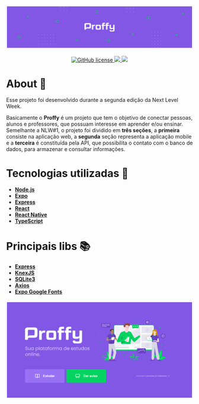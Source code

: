 <h4 align="center">

<img src="web/src/assets/images/pattern.png" width="500px" />
</h4>

<p align="center">
    <a href="https://github.com/gabriel2413/ProffyNlw/blob/master/LICENSE">
        <img alt="GitHub 	license" src="https://img.shields.io/github/license/gabriel2413/EcoletaNlw?color=sucess">
    </a>
	<a href="https://github.com/gabriel2413/ProffyNlw">
	    <img src="https://img.shields.io/badge/author-ggabriel2413-purple">
	</a>
    <a href="https://github.com/gabriel2413/ProffyNlw/search?l=typescript">
	    <img src="https://img.shields.io/badge/made%20with-TypeScript-blue">
	</a>
</p>

# About 🧾

Esse projeto foi desenvolvido durante a segunda edição da Next Level Week.

Basicamente o **Proffy** é um projeto que tem o objetivo de conectar pessoas, alunos e professores, que possuam interesse em aprender e/ou ensinar. 
Semelhante a NLW#1, o projeto foi dividido em **três seções**, a **primeira** consiste na aplicação web, a **segunda** seção representa a aplicação mobile e a **terceira** é constituída pela API, que possibilita o contato com o banco de dados, para armazenar e consultar informações.

# Tecnologias utilizadas 🧰
- [**Node.js**](https://nodejs.org/en/)
- [**Expo**](https://expo.io/)
- [**Express**](https://expressjs.com/pt-br/)
- [**React**](https://pt-br.reactjs.org/) 
- [**React Native**](https://reactnative.dev/) 
- [**TypeScript**](https://www.typescriptlang.org/)
# Principais libs 📚
  - [**Express**](https://expressjs.com/pt-br/)
  - [**KnexJS**](http://knexjs.org/)
  - [**SQLite3**](https://www.sqlite.org/index.html)
  - [**Axios**](https://github.com/axios/axios)
  - [**Expo Google Fonts**](https://github.com/expo/google-fonts)

<h4 align="center">

<img src="web/src/assets/images/web_page.png" width="500px" />
</h4>
